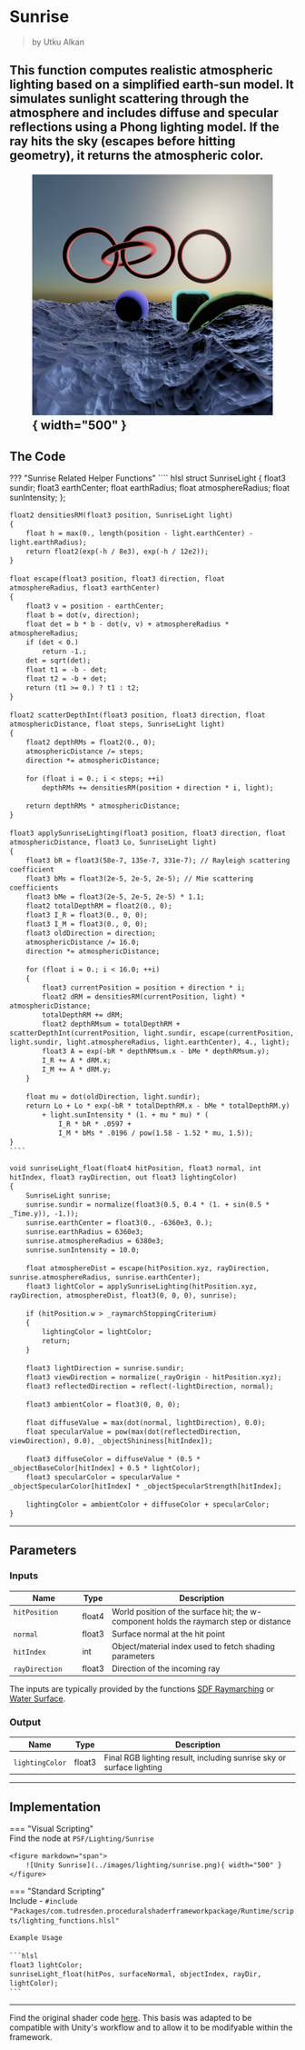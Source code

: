 <div class="container">
    <h1 class="main-heading">Sunrise</h1>
    <blockquote class="author">by Utku Alkan</blockquote>
</div>

This function computes realistic atmospheric lighting based on a simplified earth-sun model. It simulates sunlight scattering through the atmosphere and includes diffuse and specular reflections using a Phong lighting model. If the ray hits the sky (escapes before hitting geometry), it returns the atmospheric color.
    <figure markdown="span">
        ![Unity Point Light](../images/lighting/examples/sunriseLight.png){ width="500" }
    </figure>
---

## The Code

??? "Sunrise Related Helper Functions"
    ```` hlsl
    struct SunriseLight
    {
        float3 sundir;
        float3 earthCenter;
        float earthRadius;
        float atmosphereRadius;
        float sunIntensity;
    };

    float2 densitiesRM(float3 position, SunriseLight light)
    {
        float h = max(0., length(position - light.earthCenter) - light.earthRadius);
        return float2(exp(-h / 8e3), exp(-h / 12e2));
    }

    float escape(float3 position, float3 direction, float atmosphereRadius, float3 earthCenter)
    {
        float3 v = position - earthCenter;
        float b = dot(v, direction);
        float det = b * b - dot(v, v) + atmosphereRadius * atmosphereRadius;
        if (det < 0.)
            return -1.;
        det = sqrt(det);
        float t1 = -b - det;
        float t2 = -b + det;
        return (t1 >= 0.) ? t1 : t2;
    }

    float2 scatterDepthInt(float3 position, float3 direction, float atmosphericDistance, float steps, SunriseLight light)
    {
        float2 depthRMs = float2(0., 0);
        atmosphericDistance /= steps;
        direction *= atmosphericDistance;

        for (float i = 0.; i < steps; ++i)
            depthRMs += densitiesRM(position + direction * i, light);

        return depthRMs * atmosphericDistance;
    }

    float3 applySunriseLighting(float3 position, float3 direction, float atmosphericDistance, float3 Lo, SunriseLight light)
    {
        float3 bR = float3(58e-7, 135e-7, 331e-7); // Rayleigh scattering coefficient
        float3 bMs = float3(2e-5, 2e-5, 2e-5); // Mie scattering coefficients
        float3 bMe = float3(2e-5, 2e-5, 2e-5) * 1.1;
        float2 totalDepthRM = float2(0., 0);
        float3 I_R = float3(0., 0, 0);
        float3 I_M = float3(0., 0, 0);
        float3 oldDirection = direction;
        atmosphericDistance /= 16.0;
        direction *= atmosphericDistance;

        for (float i = 0.; i < 16.0; ++i)
        {
            float3 currentPosition = position + direction * i;
            float2 dRM = densitiesRM(currentPosition, light) * atmosphericDistance;
            totalDepthRM += dRM;
            float2 depthRMsum = totalDepthRM + scatterDepthInt(currentPosition, light.sundir, escape(currentPosition, light.sundir, light.atmosphereRadius, light.earthCenter), 4., light);
            float3 A = exp(-bR * depthRMsum.x - bMe * depthRMsum.y);
            I_R += A * dRM.x;
            I_M += A * dRM.y;
        }

        float mu = dot(oldDirection, light.sundir);
        return Lo + Lo * exp(-bR * totalDepthRM.x - bMe * totalDepthRM.y)
            + light.sunIntensity * (1. + mu * mu) * (
                I_R * bR * .0597 +
                I_M * bMs * .0196 / pow(1.58 - 1.52 * mu, 1.5));
    }
    ````

```hlsl
void sunriseLight_float(float4 hitPosition, float3 normal, int hitIndex, float3 rayDirection, out float3 lightingColor)
{ 
    SunriseLight sunrise;
    sunrise.sundir = normalize(float3(0.5, 0.4 * (1. + sin(0.5 * _Time.y)), -1.));
    sunrise.earthCenter = float3(0., -6360e3, 0.);
    sunrise.earthRadius = 6360e3;
    sunrise.atmosphereRadius = 6380e3;
    sunrise.sunIntensity = 10.0;
    
    float atmosphereDist = escape(hitPosition.xyz, rayDirection, sunrise.atmosphereRadius, sunrise.earthCenter);
    float3 lightColor = applySunriseLighting(hitPosition.xyz, rayDirection, atmosphereDist, float3(0, 0, 0), sunrise);
        
    if (hitPosition.w > _raymarchStoppingCriterium)
    {
        lightingColor = lightColor;
        return;
    }
        
    float3 lightDirection = sunrise.sundir;
    float3 viewDirection = normalize(_rayOrigin - hitPosition.xyz);
    float3 reflectedDirection = reflect(-lightDirection, normal);
    
    float3 ambientColor = float3(0, 0, 0);

    float diffuseValue = max(dot(normal, lightDirection), 0.0);
    float specularValue = pow(max(dot(reflectedDirection, viewDirection), 0.0), _objectShininess[hitIndex]);
    
    float3 diffuseColor = diffuseValue * (0.5 * _objectBaseColor[hitIndex] + 0.5 * lightColor);
    float3 specularColor = specularValue * _objectSpecularColor[hitIndex] * _objectSpecularStrength[hitIndex];
        
    lightingColor = ambientColor + diffuseColor + specularColor;
}
```

---

## Parameters

### Inputs

| Name           | Type     | Description |
|----------------|----------|-------------|
| `hitPosition`  <img width=50/> | float4   | World position of the surface hit; the w-component holds the raymarch step or distance |
| `normal`       | float3   | Surface normal at the hit point |
| `hitIndex`     | int    | Object/material index used to fetch shading parameters |
| `rayDirection` | float3   | Direction of the incoming ray |

The inputs are typically provided by the functions [SDF Raymarching](../sdfs/raymarching.md) or [Water Surface](../water/waterSurface.md).

### Output
| Name            | Type     | Description |
|-----------------|----------|-------------|
| `lightingColor`   | float3   | Final RGB lighting result, including sunrise sky or surface lighting |

---

## Implementation

=== "Visual Scripting"  
    Find the node at ```PSF/Lighting/Sunrise```

    <figure markdown="span">
        ![Unity Sunrise](../images/lighting/sunrise.png){ width="500" }
    </figure>

=== "Standard Scripting"  
    Include - ```#include "Packages/com.tudresden.proceduralshaderframeworkpackage/Runtime/scripts/lighting_functions.hlsl"```

    Example Usage

    ```hlsl
    float3 lightColor;
    sunriseLight_float(hitPos, surfaceNormal, objectIndex, rayDir, lightColor);
    ```
---

Find the original shader code [here](../../../shaders/lighting/Sunrise.md). This basis was adapted to be compatible with Unity's workflow and to allow it to be modifyable within the framework.
